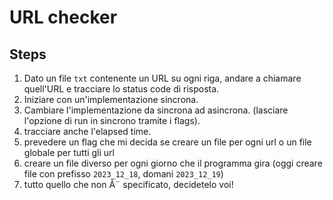# URL checker

## Steps

1. Dato un file `txt` contenente un URL su ogni riga, andare a chiamare quell'URL e tracciare lo status code di risposta.
1. Iniziare con un'implementazione sincrona.
1. Cambiare l'implementazione da sincrona ad asincrona. (lasciare l'opzione di run in sincrono tramite i flags).
1. tracciare anche l'elapsed time.
1. prevedere un flag che mi decida se creare un file per ogni url o un file globale per tutti gli url
1. creare un file diverso per ogni giorno che il programma gira (oggi creare file con prefisso `2023_12_18`, domani `2023_12_19`)
1. tutto quello che non Ã¨ specificato, decidetelo voi!
